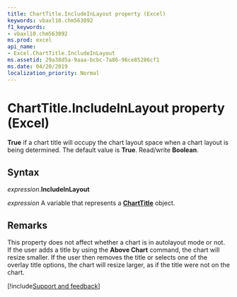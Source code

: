 ```yaml
---
title: ChartTitle.IncludeInLayout property (Excel)
keywords: vbaxl10.chm563092
f1_keywords:
- vbaxl10.chm563092
ms.prod: excel
api_name:
- Excel.ChartTitle.IncludeInLayout
ms.assetid: 29a38d5a-9aaa-bcbc-7a86-96ce85286cf1
ms.date: 04/20/2019
localization_priority: Normal
---
```



# ChartTitle.IncludeInLayout property (Excel)

**True** if a chart title will occupy the chart layout space when a chart layout is being determined. The default value is **True**. Read/write **Boolean**.


## Syntax

_expression_.**IncludeInLayout**

_expression_ A variable that represents a **[ChartTitle](Excel.ChartTitle(object).md)** object.


## Remarks

This property does not affect whether a chart is in autolayout mode or not. If the user adds a title by using the **Above Chart** command, the chart will resize smaller. If the user then removes the title or selects one of the overlay title options, the chart will resize larger, as if the title were not on the chart.




[!include[Support and feedback](~/includes/feedback-boilerplate.md)]